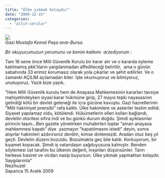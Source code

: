 ```yaml
---
title: "Ülke yıkmak kolaydır"
date: "2009-12-15"
categories: 
  - "altin-sorular"
---
```


_![](/uploads/image/Ataturk__.jpg)  
Gazi Mustafa Kemal Paşa anıtı-Bursa._

_Bir okuyucumuzun yorumunu ve benim katkımı  arzediyorum :_

Tam 16 sene önce Milli Güvenlik Kurulu bir karar alır ve o kararda eyleme katılmamış pkk’lıların yargılanmadan affedileceği belirtilir,  ama o günün sabahında 33 erimiz korumasız olarak yola çıkarlar ve şehit edilirler. Ve o zamanki AÇILIM açılamadan biter. İşte okumuyoruz ve bilmiyoruz, unutuyoruz. Yazık bize yazık.

"Hem Milli Güvenlik kurulu hem de Anayasa Mahkemesinin kararları tavsiye mahiyetindeyken siyasi karar hükmüne girip, 27 mayıs tepki nayasasının getirdiği kötü bir devlet geleneği ile icra gücüne kavuştu. Gazi hazretlerinin "Milli hakimiyet prensibi" rafa kalktı. Ülke hakimlere ve askerler teslim edildi. Siyaset yapılamaz oldu, kötülendi. Hükümetlerin elleri kolları bağlandı, devletin otoritesi sıfıra indi ve bu günkü durum doğdu. Şimdi ayıklasınlar pirincin taşını…Ben gazete yönetirken muhabirleri toplar “aman anayasa mahkemnesi kapatı” diye  yazmayın "kapatılmasını istedi" deyin, sonra alışırlar hakimleri azdırırsınız derdim, kimse dinlemezdi. Aradan otuz beş yıl geçti. Devletin düzeni bozuldu. Bozulmakta geç bile kaldı. Korkuyorum, bir kıyamet kopacak. Şimdi iş vatandaşın sağduyusuna kalmıştır. Benden söylemesi üst tarafını bu ülkenin değerli, insanları düşünsünler. Tanrı herkese basiret ve vicdan nasip buyursun. Ülke yıkmak yapmaktan kolaydır. Saygılarımla"  
Nezihuzel  
Sapanca 15 Aralık 2009
